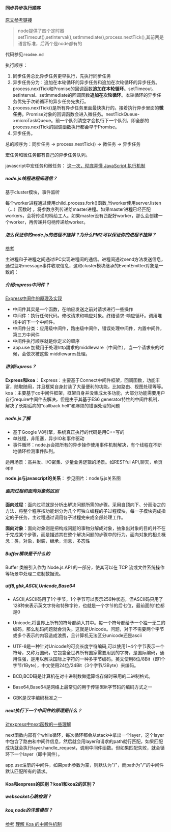 #### 同步异步执行顺序

[原文参考链接](http://www.ruanyifeng.com/blog/2018/02/node-event-loop.html)

> node提供了四个定时器setTimeout(),setInterval(),setImmediate(),process.nextTick(),其前两是语言标准，后两个是node都有的

代码参见`readme.md`

执行顺序：
1. 同步任务总比异步任务更早执行，先执行同步任务
2. 异步任务分为：追加在本轮循环的异步任务和追加在次轮循环的异步任务。process.nextTick和Promise的回调函数**追加在本轮循环**。setTimeout、setInterval、setImmediate的回调函数**追加在次轮循环**。本轮循环的异步任务优先于次轮循环的异步任务先执行。
3. process.nextTick()是所有异步任务里面最快执行的。接着执行异步里面的**微任务**。Promise对象的回调函数会进入微任务。nextTickQueue->microTaskQueue。前一个队列清空才会执行下一个队列，即全部的process.nextTick的回调函数执行都会早于Promise。
4. 异步任务。

总的顺序为：同步任务 -> process.nextTick() -> 微任务 -> 异步任务

宏任务和微任务都有自己的异步任务队列。

javascript中宏任务和微任务：
[这一次，彻底弄懂 JavaScript 执行机制](https://juejin.im/post/59e85eebf265da430d571f89)

##### node.js线程进程间通信？
基于cluster模块，事件监听

每个worker进程通过使用child_process.fork()函数,当worker使用server.listen（...）函数时 ，将参数序列传递给master进程。如果master进程已经匹配workers，会将传递句柄给工人。如果master没有匹配好worker，那么会创建一个worker，再传递并句柄传递给worker。

##### 怎么保证你的node.js的进程不挂掉？为什么PM2可以保证你的进程不挂掉？
[参考](https://www.jianshu.com/p/ac843b516fda)

主进程和子进程之间通过IPC实现进程间的通信。进程间通过send方法发送信息，通过监听message事件收取信息，这和cluster模块继承的EventEmitter对象是一致的：

##### 介绍express中间件？
[Express中间件的原理及实现](https://www.jianshu.com/p/797a4e38fe77)

- 中间件其实是一个函数，在响应发送之前对请求进行一些操作
- 中间件：执行任何代码。修改请求和响应对象。终结请求-响应循环。调用堆栈中的下一个中间件。
- 中间件分类：应用级中间件，路由级中间件，错误处理中间件，内置中间件，第三方中间件
- 中间件执行顺序就是你定义的顺序
- app.use 加载用于处理http請求的middleware（中间件），当一个请求来的时候，会依次被这些 middlewares处理。

##### 讲讲Express？
**Express和koa**：
Express：主要基于Connect中间件框架，回调函数，功能丰富，随取随用，并且框架自身封装了大量便利的功能，比如路由、视图处理等等。
koa：主要基于co中间件框架，框架自身并没集成太多功能，大部分功能需要用户自行require中间件去解决，但是由于其基于ES6 generator特性的中间件机制，解决了长期诟病的“callback hell”和麻烦的错误处理的问题

##### node.js了解
- 基于Google V8引擎，系统真正执行的代码是用C++写的
- 单线程，非阻塞，异步IO和事件驱动
- 事件循环：node.js会把所有的异步操作使用事件机制解决，有个线程在不断地循环检测事件队列。

适用场景：高并发、I/O密集、少量业务逻辑的场景。如RESTful API,聊天，单页app

**node.js与javascript的关系**：
参见图片：node与js关系图

##### 面向过程和面向对象的区别
**面向过程**：面向过程就是分析出解决问题所需的步骤。采用自顶向下、分而治之的方法，将整个程序按功能划分为几个可独立编程的子过程模块，每一子模块完成指定的子任务，主过程通过调用各子过程完来成全部处理工作。

**面向对象**：面向对象则是把构成问题的事物分解成对象，抽象出对象的目的并不在于完成某个步骤，而是描述其在整个解决问题的步骤中的行为。面向对象的相关概念：类，对象，封装，继承，消息，多态性

##### Buffer模块是干什么的
 Buffer 类被引入作为 Node.js API 的一部分，使其可以在 TCP 流或文件系统操作等场景中处理二进制数据流。

##### utf8,gbk,ASCII,Unicode,Base64
- ASCII,ASCII码用了1个字节，1个字节可以表示256种状态，但ASCII码只用了128种来表示英文字符和特殊字符，也就是一个字节的后七位，最前面的1位都是0

- Unicode,将世界上所有的符号都纳入其中。每一个符号都给予一个独一无二的编码，那么乱码问题就会消失。这就是Unicode。问题，对于不需要两个字节或多个表示的内容造成浪费，且计算机无法区分unicode还是ascii

- UTF-8是一种针对Unicode的可变长度字符编码,可以使用1~4个字节表示一个符号，又称万国码，它包含全世界所有国家需要用到的字符，是国际编码，通用性强，是用以解决国际上字符的一种多字节编码。英文使用8位/8Bit（即1个字节/1Byte），中文使用24位/24Bit（3个字节/3Byte）来编码。

- BCD,BCD码是计算机在对十进制数做运算或存储时采用的二进制格式。

- Base64,Base64是网络上最常见的用于传输8Bit字节码的编码方式之一

- GBK是汉字编码标准之一

##### next执行下一个中间件的原理是什么？
[对express中next函数的一些理解](https://cnodejs.org/topic/5757e80a8316c7cb1ad35bab)

next函数内部有个while循环，每次循环都会从stack中拿出一个layer，这个layer中包含了路由和中间件信息，然后就会用layer和请求的path就行匹配，如果匹配成功就会执行layer.handle_request，调用中间件函数。但如果匹配失败，就会循环下一个layer（即中间件）。

app.use注册的中间件，如果path参数为空，则默认为"/"，而path为"/"的中间件默认匹配所有的请求。

#### Koa和express的区别？koa1和koa2的区别？


##### websocket心跳检测？

##### koa,node的洋葱模型？
[参考](https://segmentfault.com/a/1190000013981513)
[理解 Koa 的中间件机制](https://cnodejs.org/topic/5aac7608f5dfc27d7ad988bd)



